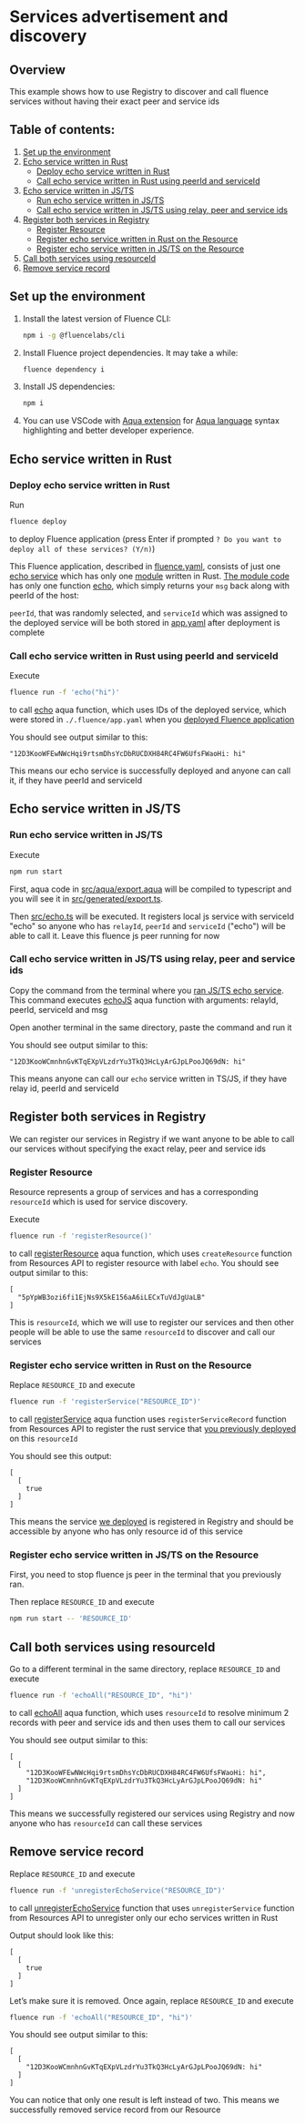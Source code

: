 # Services advertisement and discovery

## Overview

This example shows how to use Registry to discover and call fluence services without having their exact peer and service ids

## Table of contents:

1. [Set up the environment](#set-up-the-environment)
2. [Echo service written in Rust](#echo-service-written-in-rust)
    - [Deploy echo service written in Rust](#deploy-echo-service-written-in-rust)
    - [Call echo service written in Rust using peerId and serviceId](#call-echo-service-written-in-rust-using-peerid-and-serviceid)
3. [Echo service written in JS/TS](#echo-service-written-in-jsts)
    - [Run echo service written in JS/TS](#run-echo-service-written-in-jsts)
    - [Call echo service written in JS/TS using relay, peer and service ids](#call-echo-service-written-in-jsts-using-relay-peer-and-service-ids)
4. [Register both services in Registry](#register-both-services-in-registry)
    - [Register Resource](#register-resource)
    - [Register echo service written in Rust on the Resource](#register-echo-service-written-in-rust-on-the-resource)
    - [Register echo service written in JS/TS on the Resource](#register-echo-service-written-in-jsts-on-the-resource)
5. [Call both services using resourceId](#call-both-services-using-resourceid)
6. [Remove service record](#remove-service-record)

## Set up the environment

1. Install the latest version of Fluence CLI:
    ```sh
    npm i -g @fluencelabs/cli
    ```
2. Install Fluence project dependencies. It may take a while:
    ```sh
    fluence dependency i
    ```
3. Install JS dependencies:
    ```sh
    npm i
    ```
4. You can use VSCode with [Aqua extension](https://marketplace.visualstudio.com/items?itemName=FluenceLabs.aqua) for [Aqua language](https://fluence.dev/docs/aqua-book/getting-started/) syntax highlighting and better developer experience.

## Echo service written in Rust
### Deploy echo service written in Rust

Run 
```sh
fluence deploy
``` 
to deploy Fluence application (press Enter if prompted `? Do you want to deploy all of these services? (Y/n)`)

This Fluence application, described in [fluence.yaml](fluence.yaml), consists of just one [echo service](./echoService) which has only one [module](./echoService/modules/echoService/) written in Rust. [The module code](echoService/modules/echoService/src/main.rs) has only one function [echo](echoService/modules/echoService/src/main.rs#L9), which simply returns your `msg` back along with peerId of the host:

`peerId`, that was randomly selected, and `serviceId` which was assigned to the deployed service will be both stored in [app.yaml](./.fluence/app.yaml) after deployment is complete

### Call echo service written in Rust using peerId and serviceId
Execute
```sh
fluence run -f 'echo("hi")'
```
to call [echo](src/aqua/main.aqua#L8) aqua function, which uses IDs of the deployed service, which were stored in `./.fluence/app.yaml` when you [deployed Fluence application](#deploy-echo-service-written-in-rust)

You should see output similar to this:
```
"12D3KooWFEwNWcHqi9rtsmDhsYcDbRUCDXH84RC4FW6UfsFWaoHi: hi"
```

This means our echo service is successfully deployed and anyone can call it, if they have peerId and serviceId

## Echo service written in JS/TS

### Run echo service written in JS/TS

Execute
```sh
npm run start
```

First, aqua code in [src/aqua/export.aqua](src/aqua/export.aqua) will be compiled to typescript and you will see it in [src/generated/export.ts](src/generated/export.ts).

Then [src/echo.ts](src/echo.ts) will be executed. It registers local js service with serviceId "echo" so anyone who has `relayId`, `peerId` and `serviceId` ("echo") will be able to call it. Leave this fluence js peer running for now

### Call echo service written in JS/TS using relay, peer and service ids

Copy the command from the terminal where you [ran JS/TS echo service](#run-echo-service-written-in-jsts). This command executes [echoJS](src/aqua/main.aqua#L16) aqua function with arguments: relayId, peerId, serviceId and msg

Open another terminal in the same directory, paste the command and run it

You should see output similar to this:
```
"12D3KooWCmnhnGvKTqEXpVLzdrYu3TkQ3HcLyArGJpLPooJQ69dN: hi"
```

This means anyone can call our `echo` service written in TS/JS, if they have relay id, peerId and serviceId
## Register both services in Registry

We can register our services in Registry if we want anyone to be able to call our services without specifying the exact relay, peer and service ids

### Register Resource

Resource represents a group of services and has a corresponding `resourceId` which is used for service discovery.

Execute
```sh
fluence run -f 'registerResource()'
```
to call [registerResource](src/aqua/main.aqua#L22) aqua function, which uses `createResource` function from Resources API to register resource with label `echo`.
You should see output similar to this:

```
[
  "5pYpWB3ozi6fi1EjNs9X5kE156aA6iLECxTuVdJgUaLB"
]
```

This is `resourceId`, which we will use to register our services and then other people will be able to use the same `resourceId` to discover and call our services

### Register echo service written in Rust on the Resource

Replace `RESOURCE_ID` and execute
```sh
fluence run -f 'registerService("RESOURCE_ID")'
```
to call [registerService](src/aqua/main.aqua#L26) aqua function uses `registerServiceRecord` function from Resources API to register the rust service that [you previously deployed](#deploy-echo-service-written-in-rust) on this `resourceId`

You should see this output:
```
[
  [
    true
  ]
]
```
This means the service [we deployed](#deploy-echo-service-written-in-rust) is registered in Registry and should be accessible by anyone who has only resource id of this service

### Register echo service written in JS/TS on the Resource
First, you need to stop fluence js peer in the terminal that you previously ran.

Then replace `RESOURCE_ID` and execute
```sh
npm run start -- 'RESOURCE_ID'
```

## Call both services using resourceId
Go to a different terminal in the same directory, replace `RESOURCE_ID` and execute
```sh
fluence run -f 'echoAll("RESOURCE_ID", "hi")'
```
to call [echoAll](src/aqua/main.aqua#L33) aqua function, which uses `resourceId` to resolve minimum 2 records with peer and service ids and then uses them to call our services

You should see output similar to this:
```
[
  [
    "12D3KooWFEwNWcHqi9rtsmDhsYcDbRUCDXH84RC4FW6UfsFWaoHi: hi",
    "12D3KooWCmnhnGvKTqEXpVLzdrYu3TkQ3HcLyArGJpLPooJQ69dN: hi"
  ]
]
```
This means we successfully registered our services using Registry and now anyone who has `resourceId` can call these services

## Remove service record
Replace `RESOURCE_ID` and execute
```sh
fluence run -f 'unregisterEchoService("RESOURCE_ID")'
```
to call [unregisterEchoService](src/aqua/main.aqua#L43) function that uses `unregisterService` function from Resources API to unregister only our echo services written in Rust

Output should look like this:
```
[
  [
    true
  ]
]
```
Let’s make sure it is removed. Once again, replace `RESOURCE_ID` and  execute
```sh
fluence run -f 'echoAll("RESOURCE_ID", "hi")'
```

You should see output similar to this:
```
[
  [
    "12D3KooWCmnhnGvKTqEXpVLzdrYu3TkQ3HcLyArGJpLPooJQ69dN: hi"
  ]
]
```
You can notice that only one result is left instead of two. This means we successfully removed service record from our Resource
